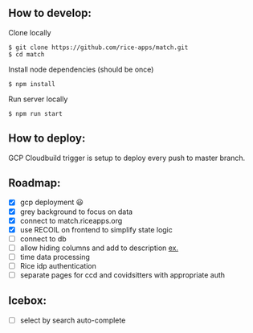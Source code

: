 ## How to develop:

Clone locally
```
$ git clone https://github.com/rice-apps/match.git
$ cd match
```

Install node dependencies (should be once)
```
$ npm install
```

Run server locally
```
$ npm run start
```

## How to deploy:

GCP Cloudbuild trigger is setup to deploy every push to master branch.

## Roadmap:

- [x] gcp deployment 😃
- [x] grey background to focus on data
- [x] connect to match.riceapps.org
- [x] use RECOIL on frontend to simplify state logic
- [ ] connect to db
- [ ] allow hiding columns and add to description [ex.](https://ant.design/components/table/#components-table-demo-expand)
- [ ] time data processing
- [ ] Rice idp authentication
- [ ] separate pages for ccd and covidsitters with appropriate auth

## Icebox:
- [ ] select by search auto-complete
